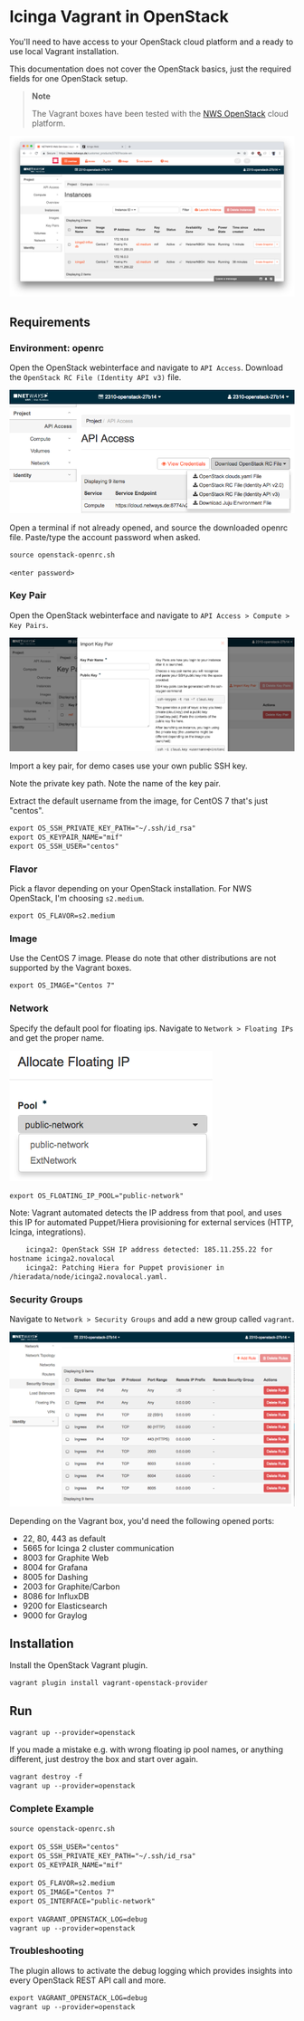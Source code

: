 # Icinga Vagrant in OpenStack

You'll need to have access to your OpenStack cloud platform and
a ready to use local Vagrant installation.

This documentation does not cover the OpenStack basics, just the
required fields for one OpenStack setup.

> **Note**
>
> The Vagrant boxes have been tested with the [NWS OpenStack](https://nws.netways.de/products/openstack?locale=en)
> cloud platform.

![OS Overview](images/openstack/vagrant_openstack_overview_instances.png)

## Requirements

### Environment: openrc

Open the OpenStack webinterface and navigate to `API Access`.
Download the `OpenStack RC File (Identity API v3)` file.

![OS openrc](images/openstack/vagrant_openstack_api_access_01.png)

Open a terminal if not already opened, and source the downloaded openrc file.
Paste/type the account password when asked.

```
source openstack-openrc.sh

<enter password>
```

### Key Pair

Open the OpenStack webinterface and navigate to `API Access > Compute > Key Pairs`.

![OS Key Pair](images/openstack/vagrant_openstack_key_pair_01.png)

Import a key pair, for demo cases use your own public SSH key.



Note the private key path. Note the name of the key pair.

Extract the default username from the image, for CentOS 7 that's just "centos".

```
export OS_SSH_PRIVATE_KEY_PATH="~/.ssh/id_rsa"
export OS_KEYPAIR_NAME="mif"
export OS_SSH_USER="centos"
```

### Flavor

Pick a flavor depending on your OpenStack installation. For NWS OpenStack, I'm choosing `s2.medium`.

```
export OS_FLAVOR=s2.medium
```

### Image

Use the CentOS 7 image. Please do note that other distributions are not supported by the Vagrant boxes.

```
export OS_IMAGE="Centos 7"
```

### Network

Specify the default pool for floating ips. Navigate to `Network > Floating IPs` and get the proper name.

![OS Floating IPs](images/openstack/vagrant_openstack_network_floating_ip_01.png)


```
export OS_FLOATING_IP_POOL="public-network"
```

Note: Vagrant automated detects the IP address from that pool, and uses this IP
for automated Puppet/Hiera provisioning for external services (HTTP, Icinga, integrations).

```
    icinga2: OpenStack SSH IP address detected: 185.11.255.22 for hostname icinga2.novalocal
    icinga2: Patching Hiera for Puppet provisioner in /hieradata/node/icinga2.novalocal.yaml.
```

### Security Groups

Navigate to `Network > Security Groups` and add a new group called `vagrant`.

![OS Security Groups](images/openstack/vagrant_openstack_security_groups_01.png)

Depending on the Vagrant box, you'd need the following opened ports:

* 22, 80, 443 as default
* 5665 for Icinga 2 cluster communication
* 8003 for Graphite Web
* 8004 for Grafana
* 8005 for Dashing
* 2003 for Graphite/Carbon
* 8086 for InfluxDB
* 9200 for Elasticsearch
* 9000 for Graylog

## Installation

Install the OpenStack Vagrant plugin.

```
vagrant plugin install vagrant-openstack-provider
```

## Run

```
vagrant up --provider=openstack
```

If you made a mistake e.g. with wrong floating ip pool names, or anything different,
just destroy the box and start over again.

```
vagrant destroy -f
vagrant up --provider=openstack
```

### Complete Example

```
source openstack-openrc.sh

export OS_SSH_USER="centos"
export OS_SSH_PRIVATE_KEY_PATH="~/.ssh/id_rsa"
export OS_KEYPAIR_NAME="mif"

export OS_FLAVOR=s2.medium
export OS_IMAGE="Centos 7"
export OS_INTERFACE="public-network"

export VAGRANT_OPENSTACK_LOG=debug
vagrant up --provider=openstack
```

### Troubleshooting

The plugin allows to activate the debug logging which provides insights into every
OpenStack REST API call and more.

```
export VAGRANT_OPENSTACK_LOG=debug
vagrant up --provider=openstack
```
